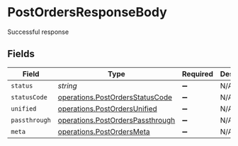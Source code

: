 # PostOrdersResponseBody

Successful response


## Fields

| Field                                                                                | Type                                                                                 | Required                                                                             | Description                                                                          |
| ------------------------------------------------------------------------------------ | ------------------------------------------------------------------------------------ | ------------------------------------------------------------------------------------ | ------------------------------------------------------------------------------------ |
| `status`                                                                             | *string*                                                                             | :heavy_minus_sign:                                                                   | N/A                                                                                  |
| `statusCode`                                                                         | [operations.PostOrdersStatusCode](../../models/operations/postordersstatuscode.md)   | :heavy_minus_sign:                                                                   | N/A                                                                                  |
| `unified`                                                                            | [operations.PostOrdersUnified](../../models/operations/postordersunified.md)         | :heavy_minus_sign:                                                                   | N/A                                                                                  |
| `passthrough`                                                                        | [operations.PostOrdersPassthrough](../../models/operations/postorderspassthrough.md) | :heavy_minus_sign:                                                                   | N/A                                                                                  |
| `meta`                                                                               | [operations.PostOrdersMeta](../../models/operations/postordersmeta.md)               | :heavy_minus_sign:                                                                   | N/A                                                                                  |